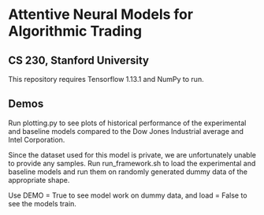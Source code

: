 # Attentive Neural Models for Algorithmic Trading
## CS 230, Stanford University

This repository requires Tensorflow 1.13.1 and NumPy to run.

## Demos

Run plotting.py to see plots of historical performance of the experimental and baseline models compared to the Dow Jones Industrial average and Intel Corporation.

Since the dataset used for this model is private, we are unfortunately unable to provide any samples. Run run_framework.sh to load the experimental and baseline models and run them on randomly generated dummy data of the appropriate shape.

Use DEMO = True to see model work on dummy data, and load = False to see the models train.
